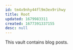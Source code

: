 ```yaml
---
id: tm4x9nhy44fl9m3ex9rihwy
title: Root
updated: 1679983311
created: 1677391337155
desc: null
---
```


This vault contains blog posts.
